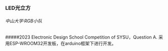 ### LED光立方 
###### 中山大学·RGB小队
#####2023 Electronic Design School Competition of SYSU，Question A.
采用ESP-WROOM32开发板，在arduino框架下进行开发。
